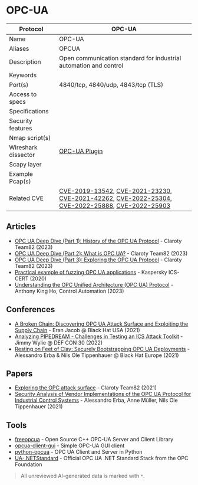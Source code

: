# OPC-UA

| Protocol | OPC-UA |
|---|---|
| Name | OPC-UA |
| Aliases | OPCUA |
| Description | Open communication standard for industrial automation and control |
| Keywords |  |
| Port(s) | 4840/tcp, 4840/udp, 4843/tcp (TLS) |
| Access to specs |  |
| Specifications |  |
| Security features |  |
| Nmap script(s) |  |
| Wireshark dissector | [OPC-UA Plugin](https://github.com/wireshark/wireshark/tree/master/plugins/epan/opcua) |
| Scapy layer |  |
| Example Pcap(s) |  |
| Related CVE | [CVE-2019-13542](https://nvd.nist.gov/vuln/detail/CVE-2019-13542), [CVE-2021-23230](https://nvd.nist.gov/vuln/detail/CVE-2021-23230), [CVE-2021-42262](https://nvd.nist.gov/vuln/detail/CVE-2021-42262), [CVE-2022-25304](https://nvd.nist.gov/vuln/detail/CVE-2022-25304), [CVE-2022-25888](https://nvd.nist.gov/vuln/detail/CVE-2022-25888), [CVE-2022-25903](https://nvd.nist.gov/vuln/detail/CVE-2022-25903) |

## Articles
- [OPC UA Deep Dive (Part 1): History of the OPC UA Protocol](https://claroty.com/team82/research/opc-ua-deep-dive-history-of-the-opc-ua-protocol) - Claroty Team82 (2023)
- [OPC UA Deep Dive (Part 2): What is OPC UA?](https://claroty.com/team82/research/opc-deep-dive-part-2-what-is-opc-ua) - Claroty Team82 (2023)
- [OPC UA Deep Dive (Part 3): Exploring the OPC UA Protocol](https://claroty.com/team82/research/opc-ua-deep-dive-part-3-exploring-the-opc-ua-protocol) - Claroty Team82 (2023)
- [Practical example of fuzzing OPC UA applications](https://ics-cert.kaspersky.com/publications/reports/2020/10/19/practical-example-of-fuzzing-opc-ua-applications/) - Kaspersky ICS-CERT (2020)
- [Understanding the OPC Unified Architecture (OPC UA) Protocol](https://control.com/technical-articles/understanding-the-opc-ua-protocol/) - Anthony King Ho, Control Automation (2023)
## Conferences
- [A Broken Chain: Discovering OPC UA Attack Surface and Exploiting the Supply Chain](https://www.youtube.com/watch?v=bWJ6DY86hkc) - Eran Jacob @ Black Hat USA (2021)
- [Analyzing PIPEDREAM - Challenges in Testing an ICS Attack Toolkit](https://www.youtube.com/watch?v=_dz6VNYSSJ0) - Jimmy Wylie @ DEF CON 30 (2022)
- [Resting on Feet of Clay: Securely Bootstrapping OPC UA Deployments](https://www.youtube.com/watch?v=8RUVB9eeITQ) - Alessandro Erba & Nils Ole Tippenhauer @ Black Hat Europe (2021)
## Papers
- [Exploring the OPC attack surface](https://claroty.com/team82/research/white-papers/exploring-the-opc-attack-surface) - Claroty Team82 (2021)
- [Security Analysis of Vendor Implementations of the OPC UA Protocol for Industrial Control Systems](https://arxiv.org/abs/2104.06051) - Alessandro Erba, Anne Müller, Nils Ole Tippenhauer (2021)
## Tools
- [freeopcua](https://github.com/FreeOpcUa/freeopcua) - Open Source C++ OPC-UA Server and Client Library
- [opcua-client-gui](https://github.com/FreeOpcUa/opcua-client-gui) - Simple OPC-UA GUI client
- [python-opcua](https://github.com/FreeOpcUa/python-opcua) - OPC UA Client and Server in Python
- [UA-.NETStandard](https://github.com/OPCFoundation/UA-.NETStandard) - Official OPC UA .NET Standard Stack from the OPC Foundation

> All unreviewed AI-generated data is marked with `*`.
